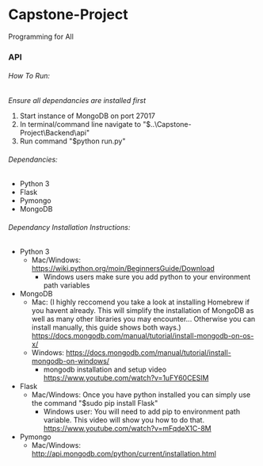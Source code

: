 # Capstone-Project
Programming for All

### API

###### How To Run:
*Ensure all dependancies are installed first*
1. Start instance of MongoDB on port 27017
2. In terminal/command line navigate to "$..\Capstone-Project\Backend\api"
3. Run command "$python run.py"

###### Dependancies:
- Python 3
- Flask
- Pymongo
- MongoDB

###### Dependancy Installation Instructions:
- Python 3
  - Mac/Windows: https://wiki.python.org/moin/BeginnersGuide/Download
    - Windows users make sure you add python to your environment path variables
- MongoDB
  - Mac: (I highly reccomend you take a look at installing Homebrew if you havent already. This will simplify the installation of MongoDB as well as many other libraries you may encounter... Otherwise you can install manually, this guide shows both ways.) https://docs.mongodb.com/manual/tutorial/install-mongodb-on-os-x/
  - Windows: https://docs.mongodb.com/manual/tutorial/install-mongodb-on-windows/
    - mongodb installation and setup video https://www.youtube.com/watch?v=1uFY60CESlM
- Flask
  - Mac/Windows: Once you have python installed you can simply use the command "$sudo pip install Flask"
    - Windows user: You will need to add pip to environment path variable. This video will show you how to do that. https://www.youtube.com/watch?v=mFqdeX1C-8M
- Pymongo
    -  Mac/Windows: http://api.mongodb.com/python/current/installation.html
